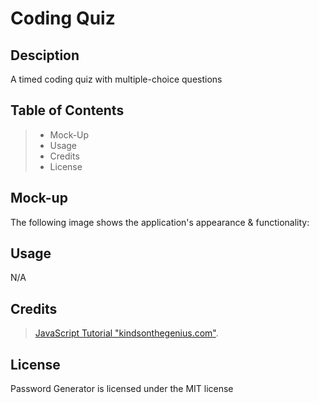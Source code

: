 # Coding Quiz

## Desciption
A timed coding quiz with multiple-choice questions

## Table of Contents
>* Mock-Up
>* Usage
>* Credits
>* License

## Mock-up
The following image shows the application's appearance & functionality:

## Usage
N/A

## Credits
>[JavaScript Tutorial "kindsonthegenius.com"](https://www.kindsonthegenius.com/javascript/quiz-app-in-javascript-step-by-step-with-all-codes/#t3).
>
## License
Password Generator is licensed under the MIT license
